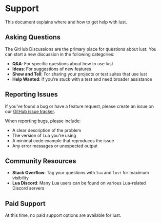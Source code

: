 
# Support

This document explains where and how to get help with lust.

## Asking Questions

The GitHub Discussions are the primary place for questions about lust. You can start a new discussion in the following categories:

- **Q&A**: For specific questions about how to use lust
- **Ideas**: For suggestions of new features
- **Show and Tell**: For sharing your projects or test suites that use lust
- **Help Wanted**: If you're stuck with a test and need broader assistance

## Reporting Issues

If you've found a bug or have a feature request, please create an issue on our [GitHub issue tracker](https://github.com/greggh/lust/issues).

When reporting bugs, please include:

- A clear description of the problem
- The version of Lua you're using
- A minimal code example that reproduces the issue
- Any error messages or unexpected output

## Community Resources

- **Stack Overflow**: Tag your questions with `lua` and `lust` for maximum visibility
- **Lua Discord**: Many Lua users can be found on various Lua-related Discord servers

## Paid Support

At this time, no paid support options are available for lust.
